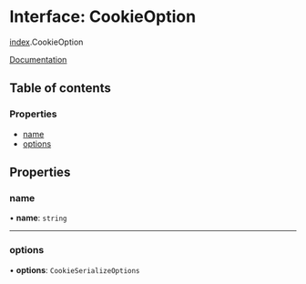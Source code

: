 # Interface: CookieOption

[index](../modules/index.md).CookieOption

[Documentation](https://next-auth.js.org/configuration/options#cookies)

## Table of contents

### Properties

- [name](index.CookieOption.md#name)
- [options](index.CookieOption.md#options)

## Properties

### name

• **name**: `string`

___

### options

• **options**: `CookieSerializeOptions`
